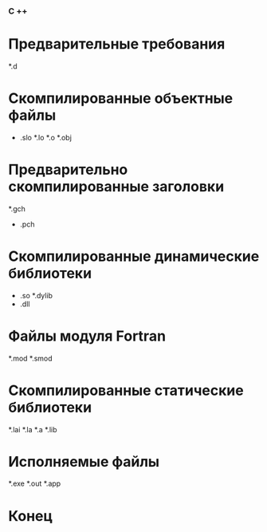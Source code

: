 ### C ++ ###
# Предварительные требования
*.d

# Скомпилированные объектные файлы 
* .slo 
*.lo 
*.o 
*.obj

# Предварительно скомпилированные заголовки
*.gch
* .pch

# Скомпилированные динамические библиотеки 
* .so 
*.dylib 
* .dll

# Файлы модуля Fortran 
*.mod
*.smod

# Скомпилированные статические библиотеки 
*.lai 
*.la 
*.a 
*.lib

# Исполняемые файлы 
*.exe
*.out 
*.app

# Конец

